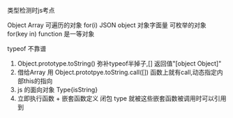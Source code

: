 类型检测时js考点

<!-- new Array()[] -->
Object 
Array 可遍历的对象 for(i)
JSON object 对象字面量 可枚举的对象 for(key in)
function 是一等对象    

typeof 不靠谱


1. Object.prototype.toString()
   弥补typeof半掉子,[]
   返回值"[object Object]"
2. 借给Array 用
   Object.prototpye.toString.call([]) 
   函数上就有call,动态指定内部this的指向
3. js 的面向对象
   Type{isString}
4. 立即执行函数 + 嵌套函数定义 闭包
   type 就被这些嵌套函数被调用时可以引用到